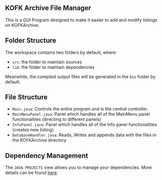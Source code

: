 ## KOFK Archive File Manager

This is a GUI Program designed to make it easier to add and modify listings on KOFKArchive.

## Folder Structure

The workspace contains two folders by default, where:

- `src`: the folder to maintain sources
- `lib`: the folder to maintain dependencies

Meanwhile, the compiled output files will be generated in the `bin` folder by default.

## File Structure

 - `Main.java`: Controls the entire program and is the central controller.
 - `MainMenuPanel.java`: Panel which handles all of the MainMenu panel functionalities (directing to different panels)
 - `InfoPanel.java`: Panel which handles all of the Info panel functionalities (creates new listing).
 - `DatabaseHandler.java`: Reads, Writes and appends data with the files in the KOFKArchive directory

## Dependency Management

The `JAVA PROJECTS` view allows you to manage your dependencies. More details can be found [here](https://github.com/microsoft/vscode-java-dependency#manage-dependencies).
